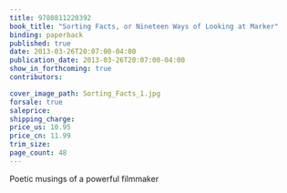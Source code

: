 ```yaml
---
title: 9780811220392
book_title: "Sorting Facts, or Nineteen Ways of Looking at Marker"
binding: paperback
published: true
date: 2013-03-26T20:07:00-04:00
publication_date: 2013-03-26T20:07:00-04:00
show_in_forthcoming: true
contributors:

cover_image_path: Sorting_Facts_1.jpg
forsale: true
saleprice:
shipping_charge:
price_us: 10.95
price_cn: 11.99
trim_size:
page_count: 48
---
```

Poetic musings of a powerful filmmaker


